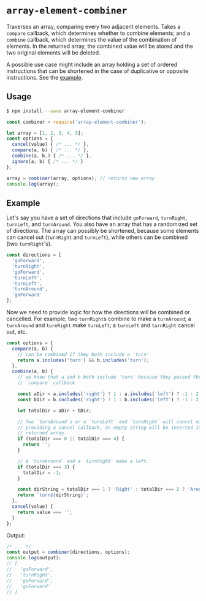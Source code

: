 # `array-element-combiner`
Traverses an array, comparing every two adjacent elements. Takes a `compare` callback, which determines whether to combine elements; and a `combine` callback, which determines the value of the combination of elements. In the returned array, the combined value will be stored and the two original elements will be deleted.

A possible use case might include an array holding a set of ordered instructions that can be shortened in the case of duplicative or opposite instructions. See the [example](#example).

## Usage
```sh
$ npm install --save array-element-combiner
```

```js
const combiner = require('array-element-combiner');

let array = [1, 2, 3, 4, 5];
const options = {
  cancel(value) { /* ... */ },
  compare(a, b) { /* ... */ },
  combine(a, b,) { /* ... */ },
  ignore(a, b) { /* ... */ }
};

array = combiner(array, options); // returns new array
console.log(array);
```

## <a name="example"></a>Example
Let's say you have a set of directions that include `goForward`, `turnRight`, `turnLeft`, and `turnAround`. You also have an array that has a randomized set of directions. The array can possibly be shortened, because some elements can cancel out (`turnRight` and `turnLeft`), while others can be combined (two `turnRight`'s).

```js
const directions = [
  'goForward',
  'turnRight',
  'goForward',
  'turnLeft',
  'turnLeft',
  'turnAround',
  'goForward'
];
```

Now we need to provide logic for how the directions will be combined or cancelled. For example, two `turnRight`s combine to make a `turnAround`; a `turnAround` and `turnRight` make `turnLeft`; a `turnLeft` and `turnRight` cancel out, etc.

```js
const options = {
  compare(a, b) {
    // can be combined if they both include a 'turn'
    return a.includes('turn') && b.includes('turn');
  },
  combine(a, b) {
    // we know that a and b both include 'turn' because they passed the
    // `compare` callback

    const aDir = a.includes('right') ? 1 : a.includes('left') ? -1 : 2;
    const bDir = b.includes('right') ? 1 : b.includes('left') ? -1 : 2;

    let totalDir = aDir + bDir;

    // Two `turnAround`s or a `turnLeft` and `turnRight` will cancel out. Without
    // providing a cancel callback, an empty string will be inserted into the
    // returned array.
    if (totalDir === 0 || totalDir === 4) {
      return '';
    }

    // A `turnAround` and a `turnRight` make a left.
    if (totalDir === 3) {
      totalDir = -1;
    }

    const dirString = totalDir === 1 ? 'Right' : totalDir === 2 ? 'Around' : 'Left'
    return `turn${dirString}`;
  },
  cancel(value) {
    return value === '';
  }
};
```

Output:
```js
/* ... */
const output = combiner(directions, options);
console.log(output);
// [
//   'goForward',
//   'turnRight',
//   'goForward',
//   'goForward'
// ]
```
